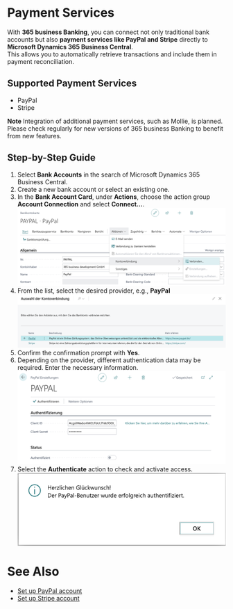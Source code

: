 # Payment Services

With **365 business Banking**, you can connect not only traditional bank accounts but also **payment services like PayPal and Stripe** directly to **Microsoft Dynamics 365 Business Central**.  
This allows you to automatically retrieve transactions and include them in payment reconciliation.

## Supported Payment Services

 - PayPal
 - Stripe

<div class="alert alert-info">
   <i class="fa-duotone fa-solid fa-circle-info fa-xl"></i>
   <strong>Note</strong>
   Integration of additional payment services, such as Mollie, is planned.<br>Please check regularly for new versions of 365 business Banking to benefit from new features.
</div>

## Step-by-Step Guide

1. Select **Bank Accounts** in the search of Microsoft Dynamics 365 Business Central.
2. Create a new bank account or select an existing one.
3. In the **Bank Account Card**, under **Actions**, choose the action group **Account Connection** and select **Connect…**.
   ![Start connection](/assets/images/365-business-banking/connect-banking-provider.de-DE.png)
4. From the list, select the desired provider, e.g., **PayPal**  
   ![Select provider](/assets/images/365-business-banking/select-banking-provider.de-DE.png)
5. Confirm the confirmation prompt with **Yes**.
6. Depending on the provider, different authentication data may be required. Enter the necessary information.  
   ![Enter credentials](/assets/images/365-business-banking/paypal-setup.de-DE.png)
7. Select the **Authenticate** action to check and activate access.
   ![Authenticate](/assets/images/365-business-banking/paypal-authentication-successful.de-DE.png)

# See Also

 - [Set up PayPal account](../payment-services/paypal.md)
 - [Set up Stripe account](../payment-services/stripe.md)
